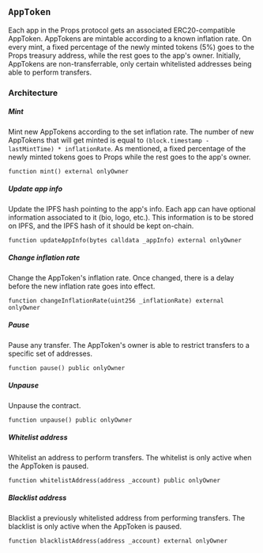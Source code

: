 ## `AppToken`

Each app in the Props protocol gets an associated ERC20-compatible AppToken. AppTokens are mintable according to a known inflation rate. On every mint, a fixed percentage of the newly minted tokens (5%) goes to the Props treasury address, while the rest goes to the app's owner. Initially, AppTokens are non-transferrable, only certain whitelisted addresses being able to perform transfers.

### Architecture

##### Mint

Mint new AppTokens according to the set inflation rate. The number of new AppTokens that will get minted is equal to `(block.timestamp - lastMintTime) * inflationRate`. As mentioned, a fixed percentage of the newly minted tokens goes to Props while the rest goes to the app's owner.

```solidity
function mint() external onlyOwner
```

##### Update app info

Update the IPFS hash pointing to the app's info. Each app can have optional information associated to it (bio, logo, etc.). This information is to be stored on IPFS, and the IPFS hash of it should be kept on-chain.

```solidity
function updateAppInfo(bytes calldata _appInfo) external onlyOwner
```

##### Change inflation rate

Change the AppToken's inflation rate. Once changed, there is a delay before the new inflation rate goes into effect.

```solidity
function changeInflationRate(uint256 _inflationRate) external onlyOwner
```

##### Pause

Pause any transfer. The AppToken's owner is able to restrict transfers to a specific set of addresses.

```solidity
function pause() public onlyOwner
```

##### Unpause

Unpause the contract.

```solidity
function unpause() public onlyOwner
```

##### Whitelist address

Whitelist an address to perform transfers. The whitelist is only active when the AppToken is paused.

```solidity
function whitelistAddress(address _account) public onlyOwner
```

##### Blacklist address

Blacklist a previously whitelisted address from performing transfers. The blacklist is only active when the AppToken is paused.

```solidity
function blacklistAddress(address _account) external onlyOwner
```

